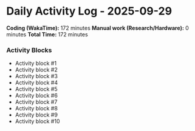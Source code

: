 # Daily Activity Log - 2025-09-29

**Coding (WakaTime):** 172 minutes
**Manual work (Research/Hardware):** 0 minutes
**Total Time:** 172 minutes

### Activity Blocks
- Activity block #1
- Activity block #2
- Activity block #3
- Activity block #4
- Activity block #5
- Activity block #6
- Activity block #7
- Activity block #8
- Activity block #9
- Activity block #10
